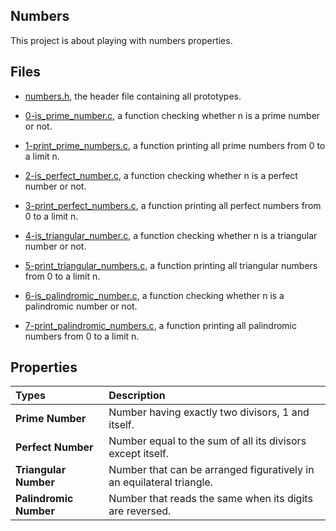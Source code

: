 ## Numbers

This project is about playing with numbers properties.

## Files

* [numbers.h](https://github.com/gwendalminguy/holbertonschool-low_level_programming/blob/main/numbers/numbers.h), the header file containing all prototypes.

* [0-is_prime_number.c](https://github.com/gwendalminguy/holbertonschool-low_level_programming/blob/main/numbers/0-is_prime_number.c), a function checking whether n is a prime number or not.

* [1-print_prime_numbers.c](https://github.com/gwendalminguy/holbertonschool-low_level_programming/blob/main/numbers/1-print_prime_numbers.c), a function printing all prime numbers from 0 to a limit n.

* [2-is_perfect_number.c](https://github.com/gwendalminguy/holbertonschool-low_level_programming/blob/main/numbers/2-is_perfect_number.c), a function checking whether n is a perfect number or not.

* [3-print_perfect_numbers.c](https://github.com/gwendalminguy/holbertonschool-low_level_programming/blob/main/numbers/3-print_perfects_numbers.c), a function printing all perfect numbers from 0 to a limit n.

* [4-is_triangular_number.c](https://github.com/gwendalminguy/holbertonschool-low_level_programming/blob/main/numbers/4-is_triangular_number.c), a function checking whether n is a triangular number or not.

* [5-print_triangular_numbers.c](https://github.com/gwendalminguy/holbertonschool-low_level_programming/blob/main/numbers/5-print_triangular_numbers.c), a function printing all triangular numbers from 0 to a limit n.

* [6-is_palindromic_number.c](https://github.com/gwendalminguy/holbertonschool-low_level_programming/blob/main/numbers/6-is_palindromic_number.c), a function checking whether n is a palindromic number or not.

* [7-print_palindromic_numbers.c](https://github.com/gwendalminguy/holbertonschool-low_level_programming/blob/main/numbers/7-print_palindromic_numbers.c), a function printing all palindromic numbers from 0 to a limit n.

## Properties

| Types | Description  |
| :-------- | :------- |
| **Prime Number** | Number having exactly two divisors, 1 and itself. |
| **Perfect Number** | Number equal to the sum of all its divisors except itself. |
| **Triangular Number** | Number that can be arranged figuratively in an equilateral triangle. |
| **Palindromic Number** | Number that reads the same when its digits are reversed. |
